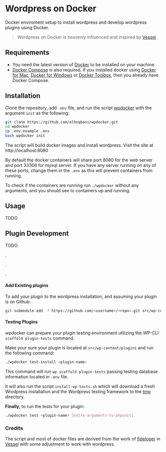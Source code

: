 # Wordpress on Docker

Docker enviroment setup to install wordpress and develop wordpress plugins 
using Docker.

> Wordpress on Docker is heavenly influenced and inspired by [Vessel][vessel]

## Requirements
- You need the latest version of [Docker][docker] to be installed on your machine.
- [Docker Compose][docker-compose] is also required. 
If you installed docker using [Docker for Mac][docker-mac], [Docker for Windows][docker-windows] or [Docker Toolbox][docker-toolbox], then you already have Docker Compose.


## Installation

Clone the repository, add `.env` file, 
and run the script [wpdocker](./wpdocker) with the argument `init` as the following:
```bash
git clone https://github.com/alhoqbani/wpdocker.git
cd wpdocker
cp .env.example .env
bash wpdocker init
```
The script will build docker images and install wordpress. Visit the site at http://localhost:8080

By default the docker containers will share port 8080 for the web server and port 33306 for mysql server.
If you have any server running on any of these ports, 
change them in the `.env` as this will prevent containers from running.

To check if the containers are running run `./wpdocker` without any arguments,
and you should see to containers up and running.

## Usage
TODO

## Plugin Development
TODO

.

.

.

#### Add Existing plugins
To add *your* plugin to the wordpress installation, 
and assuming your plugin is on Github:
```bash
git submodule add -f https://github.com/<username>/<repo>.git src/wp-content/plugins/<plugin-name>
```

#### Testing Plugins
wpdocker can prepare your plugin testing environment utilizing the WP-CLI `scaffold plugin-tests` command.

Make your sure your plugin is located at `src/wp-content/plugins` and run the following command:
```bash
./wpdocker test-install <plugin-name>
```

This command will run `wp scaffold plugin-tests` passing testing database information located in `.env` file.

It will also run the script `install-wp-tests.sh`  which will download a fresh Wrodpress installation 
and the Wordpress testing framework to the [tmp](./tmp) directory.

**Finally,** to run the tests for your plugin:
```bash
./wpdocker test <plugin-name> [extra-arguments-to-phpunit]
```

### Credits
The script and most of docker files are derived from the work of 
[fideloper](https://github.com/fideloper) in [Vessel][vessel]
with some adjustment to work with wordpress.


[vessel]:[https://vessel.shippingdocker.com/]
[docker]:[https://docs.docker.com/install/]
[docker-compose]:[https://docs.docker.com/compose/install/]
[docker-mac]:[https://docs.docker.com/docker-for-mac/install/]
[docker-windows]:[https://docs.docker.com/docker-for-windows/install/]
[docker-toolbox]:[https://docs.docker.com/toolbox/overview/]
[fideloper]:[https://github.com/fideloper]
